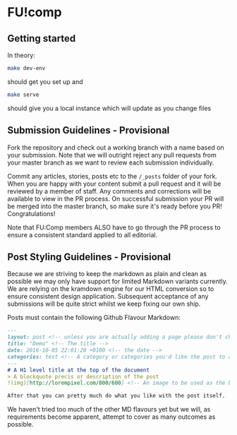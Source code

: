 # FU!comp

## Getting started

In theory:
```bash
make dev-env
```
should get you set up and
```bash
make serve
```
should give you a local instance which will update as you change files

## Submission Guidelines - Provisional

Fork the repository and check out a working branch with a name based on your
submission. Note that we will outright reject any pull requests from your master
branch as we want to review each submission individually.

Commit any articles, stories, posts etc to the `/_posts` folder of your fork.
When you are happy with your content submit a pull request and it will be
reviewed by a member of staff. Any comments and corrections will be available to
view in the PR process.  On successful submission your PR will be merged into
the master branch, so make sure it's ready before you PR! Congratulations!

Note that FU:Comp members ALSO have to go through the PR process to ensure a
consistent standard applied to all editorial.

## Post Styling Guidelines - Provisional

Because we are striving to keep the markdown as plain and clean as possible we may only have support for limited Markdown variants currently.
We are relying on the kramdown engine for our HTML conversion so to ensure consistent design application. Subsequent acceptance of any submissions will be quite strict whilst we keep fixing our own ship.

Posts must contain the following Github Flavour Markdown:

```markdown
---
layout: post <!-- unless you are actually adding a page please don't change the layout from post - it will most likely hinder the acceptance of the article -->
title: "Demo" <!-- The title -->
date: 2016-10-05 22:01:20 +0100 <!-- the date -->
categories: test <!-- A category or categories you'd like the post to appear in -->
---
# A H1 level title at the top of the document
> A blockquote precis or description of the post
!(img)[http://lorempixel.com/800/600] <!-- An image to be used as the background -->

After that you can pretty much do what you like with the post itself.
```
We haven't tried too much of the other MD flavours yet but we will, as requirements become apparent, attempt to cover as many outcomes as possible.

###
